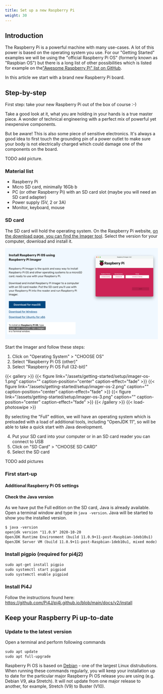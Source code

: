 ```yaml
---
title: Set up a new Raspberry Pi
weight: 30
---
```


## Introduction

The Raspberry Pi is a powerful machine with many use-cases. A lot of this power is based on the 
operating system you use. For our "Getting Started" examples we will be using the "official Raspberry
Pi OS" (formerly known as "Raspbian OS") but there is a long list of other possibilities which is listed
for example on the["Awesome Raspberry Pi" list on GitHub](https://github.com/thibmaek/awesome-raspberry-pi/blob/master/README.md).

In this article we start with a brand new Raspberry Pi board.

## Step-by-step

First step: take your new Raspberry Pi out of the box of course :-)

Take a good look at it, what you are holding in your hands is a true master piece. A wonder of technical
engineering with a perfect mix of powerful yet inexpensive components.

But be aware! This is also some piece of sensitive electronics. It's always a good idea to first touch
the grounding pin of a power outlet to make sure your body is not electrically charged which could damage
one of the components on the board.

TODO add picture.

### Material list

* Raspberry Pi
* Micro SD card, minimally 16Gb b
* PC (or other Raspberry Pi) with an SD card slot (maybe you will need an SD card adapter)
* Power supply (5V, 2 or 3A)
* Monitor, keyboard, mouse

### SD card

The SD card will hold the operating system. On the Raspberry Pi website, [on the download page, you can
find the Imager tool](https://www.raspberrypi.org/software/). Select the version for your computer, download
and install it.

![Imager download](/assets/getting-started/setup/download-imager.png)

Start the Imager and follow these steps:

1. Click on "Operating System" > "CHOOSE OS"
2. Select "Raspberry Pi OS (other)"
3. Select "Raspberry Pi OS Full (32-bit)"

{{< gallery >}}
{{< figure link="/assets/getting-started/setup/imager-os-1.png" caption="" caption-position="center" caption-effect="fade" >}}
{{< figure link="/assets/getting-started/setup/imager-os-2.png" caption="" caption-position="center" caption-effect="fade" >}}
{{< figure link="/assets/getting-started/setup/imager-os-3.png" caption="" caption-position="center" caption-effect="fade" >}}
{{< /gallery >}}
{{< load-photoswipe >}}

By selecting the "Full" edition, we will have an operating system which is preloaded with a load of additional tools,
including "OpenJDK 11", so will be able to take a quick start with Java development.

4. Put your SD card into your computer or in an SD card reader you can connect to USB
5. Click on "SD Card" > "CHOOSE SD CARD"
6. Select the SD card 

TODO add pictures

### First start-up

#### Additional Raspberry Pi OS settings

#### Check the Java version

As we have put the Full edition on the SD card, Java is already available. Open a terminal window and type in `java -version`.
Java will be started to show you the installed version.

```shell
$ java -version
openjdk version "11.0.9" 2020-10-20
OpenJDK Runtime Environment (build 11.0.9+11-post-Raspbian-1deb10u1)
OpenJDK Server VM (build 11.0.9+11-post-Raspbian-1deb10u1, mixed mode)
```

### Install pigpio (required for pi4j2)

```
sudo apt-get install pigpio
sudo systemctl start pigpiod
sudo systemctl enable pigpiod
```

### Install Pi4J

Follow the instructions found here:
 https://github.com/Pi4J/pi4j.github.io/blob/main/docs/v2/install

## Keep your Raspberry Pi up-to-date

### Update to the latest version

Open a terminal and perform following commands

```shell
sudo apt update
sudo apt full-upgrade
```

Raspberry Pi OS is based on [Debian](https://www.debian.org/) - one of the largest Linux distrubutions. When running 
these commands regularly, you will keep your installation up to date for the particular major Raspberry Pi OS 
release you are using (e.g. Debian V9, aka Stretch). It will not update from one major release to another, for example, 
Stretch (V9) to Buster (V10). 
